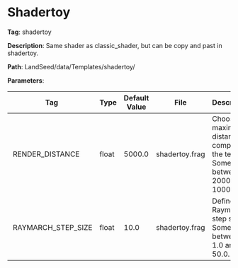 # Shadertoy

**Tag**: shadertoy

**Description**: Same shader as classic_shader, but can be copy and past in shadertoy.

**Path**: LandSeed/data/Templates/shadertoy/

**Parameters**:

| Tag | Type | Default Value | File | Description |
|-|-|-|-|-|
| RENDER_DISTANCE | float | 5000.0 | shadertoy.frag | Choose the maximum distance to compute the terrain. Something between 2000.0 and 10000.0. |
| RAYMARCH_STEP_SIZE | float | 10.0 | shadertoy.frag | Define the Raymarch step size. Something between 1.0 and 50.0. |
